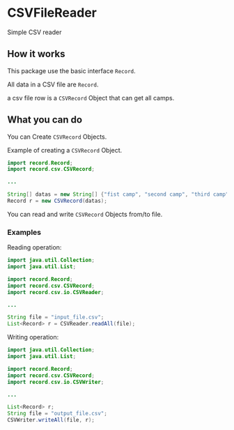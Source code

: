 # CSVFileReader

Simple CSV reader

## How it works
This package use the basic interface `Record`.

All data in a CSV file are `Record`.

a csv file row is a `CSVRecord` Object that can get all camps.

## What you can do
You can Create `CSVRecord` Objects.

Example of creating a `CSVRecord` Object.
``` Java
import record.Record;
import record.csv.CSVRecord;

...

String[] datas = new String[] {"fist camp", "second camp", "third camp"};
Record r = new CSVRecord(datas);
```

You can read and write `CSVRecord` Objects from/to file.



### Examples

Reading operation: 

``` Java
import java.util.Collection;
import java.util.List;

import record.Record;
import record.csv.CSVRecord;
import record.csv.io.CSVReader;

...

String file = "input_file.csv";
List<Record> r = CSVReader.readAll(file);
```


Writing operation:
``` Java
import java.util.Collection;
import java.util.List;

import record.Record;
import record.csv.CSVRecord;
import record.csv.io.CSVWriter;

...

List<Record> r;
String file = "output_file.csv";
CSVWriter.writeAll(file, r);
```